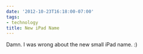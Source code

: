 ```yaml
---
date: '2012-10-23T16:18:00-07:00'
tags:
- technology
title: New iPad Name
---
```


Damn. I was wrong about the new small iPad name. :)
